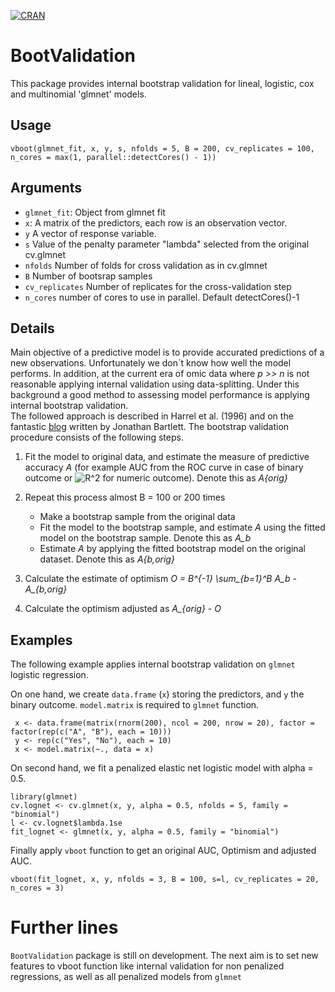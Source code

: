 [![CRAN](https://www.r-pkg.org/badges/version/BootValidation)](https://cran.r-project.org/web/packages/BootValidation/index.html)

# BootValidation
This package provides internal bootstrap validation for lineal, logistic, cox and multinomial 'glmnet' models.

## Usage
```
vboot(glmnet_fit, x, y, s, nfolds = 5, B = 200, cv_replicates = 100, n_cores = max(1, parallel::detectCores() - 1))
```
## Arguments
 * `glmnet_fit`: Object from glmnet fit 
 * `x`: A matrix of the predictors, each row is an observation vector.
 * `y`  A vector of response variable.
 * `s`  Value of the penalty parameter "lambda" selected from the original cv.glmnet
 * `nfolds` Number of folds for cross validation as in cv.glmnet
 * `B` Number of bootsrap samples
 * `cv_replicates` Number of replicates for the cross-validation step
 * `n_cores` number of cores to use in parallel. Default detectCores()-1

## Details

Main objective of a predictive model is to provide accurated predictions of a new observations. Unfortunately we don´t know how well the model performs. In addition, at the current era of omic data where *p >> n* is not reasonable applying internal validation using data-splitting. Under this background a good method to assessing model performance is applying internal bootstrap validation.                                                                                             
The followed approach is described in Harrel et al. (1996) and on the fantastic [blog](http://thestatsgeek.com/2014/10/04/adjusting-for-optimismoverfitting-in-measures-of-predictive-ability-using-bootstrapping/) written by Jonathan Bartlett. The bootstrap validation procedure consists of the following steps.

   1. Fit the model to original data, and estimate the measure of predictive accuracy *A* (for example AUC from the ROC curve in case of binary outcome or ![R^2](r2.png) for numeric outcome). Denote this as *A{orig}*
   2. Repeat this process almost B = 100 or 200 times
      *   Make a bootstrap sample from the original data
      *   Fit the model to the bootstrap sample, and estimate *A* using the fitted model on the bootstrap sample. Denote this as *A_b*
      *   Estimate *A* by applying the fitted bootstrap model on the original dataset. Denote this as *A{b,orig}*
      
   3. Calculate the estimate of optimism *O = B^{-1} \sum_{b=1}^B A_b - A_{b,orig}*
   4. Calculate the optimism adjusted as *A_{orig} - O* 

## Examples

The following example applies internal bootstrap validation on `glmnet` logistic regression. 

 On one hand, we create `data.frame` (`x`) storing the predictors, and `y` the binary outcome. `model.matrix` is required to `glmnet` function. 
```{r}
 x <- data.frame(matrix(rnorm(200), ncol = 200, nrow = 20), factor = factor(rep(c("A", "B"), each = 10)))
 y <- rep(c("Yes", "No"), each = 10)
 x <- model.matrix(~., data = x)
 ```
 On second hand, we fit a penalized elastic net logistic model with alpha = 0.5. 
 
 ```{r}
 library(glmnet)
 cv.lognet <- cv.glmnet(x, y, alpha = 0.5, nfolds = 5, family = "binomial")
 l <- cv.lognet$lambda.1se
 fit_lognet <- glmnet(x, y, alpha = 0.5, family = "binomial")
 ```
 Finally apply `vboot` function to get an original AUC, Optimism and adjusted AUC. 
 
 ```{r}
 vboot(fit_lognet, x, y, nfolds = 3, B = 100, s=l, cv_replicates = 20, n_cores = 3)
```

# Further lines

`BootValidation` package is still on development. The next aim is to set new features to vboot function like internal validation for non penalized regressions, as well as all penalized models from `glmnet`
